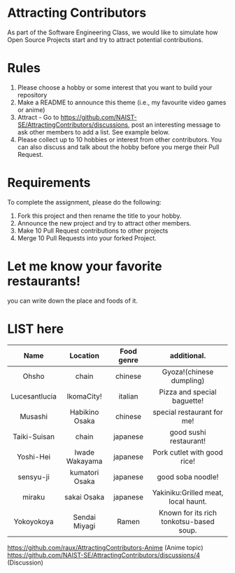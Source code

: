 # Attracting Contributors
As part of the Software Engineering Class, we would like to simulate how Open Source Projects start and try to attract potential contributions.

# Rules

1. Please choose a hobby or some interest that you want to build your repository
2. Make a README to announce this theme (i.e., my favourite video games or anime)
3. Attract - Go to https://github.com/NAIST-SE/AttractingContributors/discussions, post an interesting message to ask other members to add a list. See example below.
4. Please collect up to 10 hobbies or interest from other contributors. You can also discuss and talk about the hobby before you merge their Pull Request.

# Requirements
To complete the assignment, please do the following:
1. Fork this project and then rename the title to your hobby. 
2. Announce the new project and try to attract other members.
3. Make 10 Pull Request contributions to other projects
4. Merge 10 Pull Requests into your forked Project.

# Let me know your favorite restaurants!
you can write down the place and foods of it.

# LIST here
| Name		| Location	| Food genre	| additional.|
|:-----------:	|:-----------:	|:-----------:	|:-----------------:|
| Ohsho	| chain	| chinese	| Gyoza!(chinese dumpling)|
| Lucesantlucia | IkomaCity!	| italian	| Pizza and special baguette!|
| Musashi	| Habikino Osaka| chinese	| special restaurant for me!|
| Taiki-Suisan	| chain	| japanese	| good sushi restaurant!|
| Yoshi-Hei	| Iwade Wakayama| japanese	| Pork cutlet with good rice!|
| sensyu-ji	| kumatori Osaka| japanese	| good soba noodle!|
| miraku	| sakai Osaka	| japanese	| Yakiniku:Grilled meat, local haunt.|
| Yokoyokoya | Sendai Miyagi	| Ramen	| Known for its rich tonkotsu-based soup. |

https://github.com/raux/AttractingContributors-Anime (Anime topic)
https://github.com/NAIST-SE/AttractingContributors/discussions/4 (Discussion)

